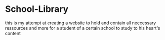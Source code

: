 # School-Library
this is my attempt at creating a website to hold and contain all neccessary ressources and more for a student of a certain school to study to his heart's content
